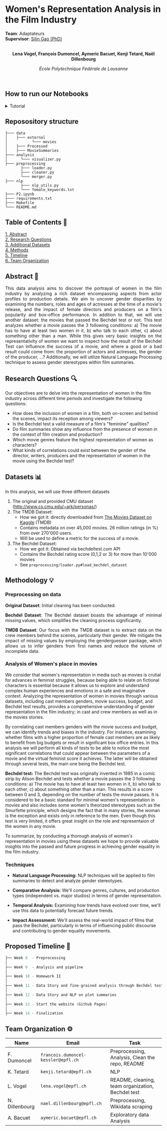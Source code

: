 # Women's Representation Analysis in the Film Industry

<div>
  <div><b>Team</b>: Adaptateurs</div>
  <div><b>Supervisor</b>: <a href="https://people.epfl.ch/silin.gao?lang=en"> Silin Gao (PhD) </a> </div>
</div>

<span align="center">

<br>

**Lena Vogel,  François Dumoncel,  Aymeric Bacuet,  Kenji Tetard,  Naël Dillenbourg**

*École Polytechnique Fédérale de Lausanne*

<br> 

</span>

## How to run our Notebooks  
<details>
<summary> Tutorial </summary>

Install necessary package using

```console
$ pip install -r requirements.txt
```

Decompress data just after cloning this repo
1. CMU original dataset 
```console
$ cd data/ && tar -xvzf *.tar.gz
```

1. TMDB 
```console
$ cd external && unzip movies.zip && mv "Movies Dataset" Movies
```

Or simply decompress archive from file system. You can also directly use the pre-processed pickle file in `data/Processed`
</details>

## Reposository structure

```
├─── data
│    ├─── external
│           └─── movies 
│    ├─── Processed
│    ├─── MovieSummaries
├─── analysis 
│      └─── visualizer.py
├─── preprocessing
       ├─── loader.py
       ├─── cleaner.py
       └─── merger.py
├─── nlp  
       ├─── nlp_utils.py
       └─── female_keywords.txt
├─── P2.ipynb
├─── requirements.txt
├─── Makefile
└─── README.md
```

## Table of Contents 📕

<p>
  <a href="#abstract-"> 1. Abstract</a> 
  <br>
  <a href="#research-questions-">2. Research Questions</a> 
  <br>
  <a href="#datasets-">3. Additional Datasets</a> 
  <br>
  <a href="#methods-">4. Methods</a> 
  <br>
  <a href="#proposed-timeline-">5. Timeline</a> 
  <br>
  <a href="#team-organization-">6. Team Organization</a>
</p>

## Abstract 📌

<span align="justify">

This data analysis aims to discover the portrayal of women in the film industry by analyzing a rich dataset encompassing aspects from actor profiles to production details. We aim to uncover gender disparities by examining the numbers, roles and ages of actresses at the time of a movie's release, and the impact of female directors and producers on a film's popularity and box-office performance. In addition to that, we will use another dataset: the movies that passed the Bechdel test or not. This test analyzes whether a movie passes the 3 following conditions: 
a) The movie has to have at least two women in it, b) who talk to each other, c) about something other than a man.
While this gives very basic insights on the representativity of women we want to inspect how the result of the Bechdel Test can influence the success of a movie, and where a good or a bad result could come from: the proportion of actors and actresses, the gender of the producer, ...? 
Additionally, we will utilize Natural Language Processing technique to assess gender stereotypes within film summaries.

</span>

## Research Questions 🔍

Our objectives are to delve into the representation of women in the film industry across different time periods and investigate the following questions:

- How does the inclusion of women in a film, both on-screen and behind the scenes, impact its reception among viewers?
- Is the Bechdel test a valid measure of a film's "feminine" qualities?
- Do film summaries show any influence from the presence of women in the context of film creation and production?
- Which movie genres feature the highest representation of women as characters?
- What kinds of correlations could exist between the gender of the director, writers, producers and the representation of women in the movie using the Bechdel test?

## Datasets 📊

In this analysis, we will use three different datasets

1. The original and provided CMU dataset (http://www.cs.cmu.edu/~ark/personas/)
2. The TMDB Dataset:
    - How we got it: directly downloaded from [The Movies Dataset on Kaggle](https://www.kaggle.com/datasets/rounakbanik/the-movies-dataset) (TMDB)
    - Contains metadata on over 45,000 movies. 26 million ratings (in %) from over 270'000 users.
    - Will be used to define a metric for the success of a movie.
3. The Bechdel Dataset:
    - How we got it: Obtained via bechdeltest.com API
    - Contains the Bechdel rating score (0,1,2 or 3) for more than 10'000 movies
    - See `preprocessing/loader.py#load_bechdel_dataset`

## Methodology 💡

### Preprocessing on **data**

<span align="justify"> 

**Original Dataset**: Initial cleaning has been conducted.

**Bechdel Dataset**: The Bechdel dataset boasts the advantage of minimal missing values, which simplifies the cleaning process significantly.

**TMDB Dataset**: Our focus with the TMDB dataset is to extract data on the crew members behind the scenes, particularly their gender. We mitigate the impact of missing values by employing the genderguesser package, which allows us to infer genders from first names and reduce the volume of incomplete data.

</span>

### Analysis of Women's place in movies
We consider that women's representation in media such as movies is crutial for advances in feminist struggles, because being able to relate on fictional characters is essential because it allows us to explore and understand complex human experiences and emotions in a safe and imaginative context. 
Analyzing the representation of women in movies through various datasets, including cast members genders, movie success, budget, and Bechdel test results, provides a comprehensive understanding of gender representation in the film industry; in cast and crew members as well as in the movies stories.

By correlating cast members genders with the movie success and budget, we can identify trends and biases in the industry. For instance, examining whether films with a higher proportion of female cast members are as likely to benefit from big budgets or result in significant box office entries.
In this analysis we will perform all kinds of tests to be able to notice the most significant correlations that could appear between the parameters of a movie and the virtual feminist score it achieves. The latter will be obtained through several tests, the main one being the Bechdel test. 

**Bechdel test:** The Bechdel test was originally invented in 1985 in a comic strip by Alison Bechdel and tests whether a movie passes the 3 following conditions: 
a) The movie has to have at least two women in it, b) who talk to each other, c) about something other than a man. This results in a score between 0 and 3, depending on the number of tests the movie passes.
It is considered to be a basic standard for minimal women's representation in movies and also includes some women's theorized stereotypes such as the Smurfette principle, which designs the fact that in many stories, the woman is the exception and exists only in reference to the men. Even though this test is very limited, it offers great insight on the role and representaion of the women in any movie.

To summarize, by conducting a thorough analysis of women's representation in movies using these datasets we hope to provide valuable insights into the passed and future progress in achieving gender equality in the film industry.

### Techniques
- **Natural Language Processing:** NLP techniques will be applied to film summaries to detect and analyze gender stereotypes.

- **Comparative Analysis:** We'll compare genres, cultures, and production types (independent vs. major studios) in terms of gender representation.

- **Temporal Analysis:** Examining how trends have evolved over time, we'll use this data to potentially forecast future trends.

- **Impact Assessment:** We'll assess the real-world impact of films that pass the Bechdel, particularly in terms of influencing public discourse and contributing to gender equality movements.

## Proposed Timeline 📆

```C
├── Week 8  - Preprocessing
│  
├── Week 9  - Analysis and pipeline
│  
├── Week 10 - Homework II
│  
├── Week 11 - Data Story and fine-grained analysis through Bechdel test and cie
│  
├── Week 12 - Data Story and NLP on plot summaries 
│    
├── Week 13 - Start the website (Github Pages)
│  
├── Week 14 - Finalization
```

## Team Organization ⚙️


| Name            | Email                                | Task                     |
|-----------------|--------------------------------------|--------------------------|
| F. Dumoncel     | `francois.dumoncel-kessler@epfl.ch`  | Preprocessing, Analysis, Clean the repo, README |
| K. Tetard       | `kenji.tetard@epfl.ch`               |  NLP |
| L. Vogel        | `lena.vogel@epfl.ch`                 | README, cleaning, team organization, Bechdel test |
| N. Dillenbourg  | `nael.dillenbourg@epfl.ch`           | Preprocessing, Wikidata scraping   |
| A. Bacuet       | `aymeric.bacuet@epfl.ch`             | Exploratory data Analysis   |
